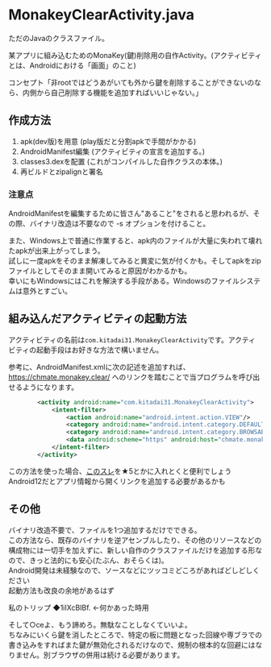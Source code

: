 # MonakeyClearActivity.java
ただのJavaのクラスファイル。

某アプリに組み込むためのMonaKey(鍵)削除用の自作Activity。(アクティビティとは、Androidにおける「画面」のこと)

コンセプト「非rootではどうあがいても外から鍵を削除することができないのなら、内側から自己削除する機能を追加すればいいじゃない。」

## 作成方法
1. apk(dev版)を用意 (play版だと分割apkで手間がかかる)
1. AndroidManifest編集 (アクティビティの宣言を追加する。)
1. classes3.dexを配置 (これがコンパイルした自作クラスの本体。)
1. 再ビルドとzipalignと署名

### 注意点
AndroidManifestを編集するために皆さん"あること"をされると思われるが、その際、バイナリ改造は不要なので -s オプションを付けること。

また、Windows上で普通に作業すると、apk内のファイルが大量に失われて壊れたapkが出来上がってしまう。  
試しに一度apkをそのまま解凍してみると異変に気が付くかも。そしてapkをzipファイルとしてそのまま開いてみると原因がわかるかも。  
幸いにもWindowsにはこれを解決する手段がある。Windowsのファイルシステムは意外とすごい。

## 組み込んだアクティビティの起動方法
アクティビティの名前は`com.kitadai31.MonakeyClearActivity`です。アクティビティの起動手段はお好きな方法で構いません。

参考に、AndroidManifest.xmlに次の記述を追加すれば、https://chmate.monakey.clear/ へのリンクを踏むことで当プログラムを呼び出せるようになります。
```xml
        <activity android:name="com.kitadai31.MonakeyClearActivity">
            <intent-filter>
                <action android:name="android.intent.action.VIEW"/>
                <category android:name="android.intent.category.DEFAULT"/>
                <category android:name="android.intent.category.BROWSABLE"/>
                <data android:scheme="https" android:host="chmate.monakey.clear"/>
            </intent-filter>
        </activity>
```
この方法を使った場合、[このスレ](https://eagle.5ch.net/test/read.cgi/livejupiter/1655380588/)を★5とかに入れとくと便利でしょう  
Android12だとアプリ情報から開くリンクを追加する必要があるかも

## その他
バイナリ改造不要で、ファイルを1つ追加するだけでできる。  
この方法なら、既存のバイナリを逆アセンブルしたり、その他のリソースなどの構成物には一切手を加えずに、新しい自作のクラスファイルだけを追加する形なので、きっと法的にも安心(たぶん、おそらくは)。  
Android開発は未経験なので、ソースなどにツッコミどころがあればどしどしください  
起動方法も改良の余地があるはず

私のトリップ ◆1iIXcBIBf. ←何かあった時用

そして○ceよ、もう諦めろ。無駄なことしなくていいよ。  
ちなみにいくら鍵を消したところで、特定の板に問題となった回線や専ブラでの書き込みをすればまた鍵が無効化されるだけなので、規制の根本的な回避にはなりません。別ブラウザの併用は続ける必要があります。

